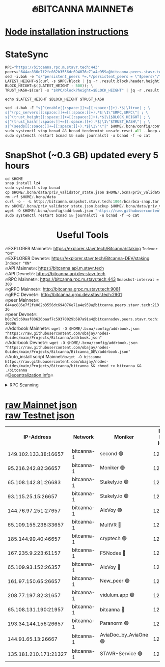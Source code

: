 <h1 align="center"> 🔥BITCANNA MAINNET🔥</h1>


[Node installation instructions](https://github.com/obajay/nodes-Guides/tree/main/Projects/Bitcanna)
=

# StateSync
```python
RPC="https://bitcanna.rpc.m.stavr.tech:443"
peers="644ac886e7f2fe082b3556dc694076e71a4e959a@bitcanna.peers.stavr.tech:21326"
sed -i.bak -e "s/^persistent_peers *=.*/persistent_peers = \"$peers\"/" $HOME/.bcna/config/config.toml
LATEST_HEIGHT=$(curl -s $RPC/block | jq -r .result.block.header.height); \
BLOCK_HEIGHT=$((LATEST_HEIGHT - 500)); \
TRUST_HASH=$(curl -s "$RPC/block?height=$BLOCK_HEIGHT" | jq -r .result.block_id.hash)

echo $LATEST_HEIGHT $BLOCK_HEIGHT $TRUST_HASH

sed -i.bak -E "s|^(enable[[:space:]]+=[[:space:]]+).*$|\1true| ; \
s|^(rpc_servers[[:space:]]+=[[:space:]]+).*$|\1\"$RPC,$RPC\"| ; \
s|^(trust_height[[:space:]]+=[[:space:]]+).*$|\1$BLOCK_HEIGHT| ; \
s|^(trust_hash[[:space:]]+=[[:space:]]+).*$|\1\"$TRUST_HASH\"| ; \
s|^(seeds[[:space:]]+=[[:space:]]+).*$|\1\"\"|" $HOME/.bcna/config/config.toml
sudo systemctl stop bcnad && bcnad tendermint unsafe-reset-all --keep-addr-book
sudo systemctl restart bcnad && sudo journalctl -u bcnad -f -o cat
```
# SnapShot (~0.3 GB) updated every 5 hours
```python
cd $HOME
snap install lz4
sudo systemctl stop bcnad
cp $HOME/.bcna/data/priv_validator_state.json $HOME/.bcna/priv_validator_state.json.backup
rm -rf $HOME/.bcna/data
curl -o - -L http://bitcanna.snapshot.stavr.tech:1004/bca/bca-snap.tar.lz4 | lz4 -c -d - | tar -x -C $HOME/.bcna --strip-components 2
mv $HOME/.bcna/priv_validator_state.json.backup $HOME/.bcna/data/priv_validator_state.json
wget -O $HOME/.bcna/config/addrbook.json "https://raw.githubusercontent.com/obajay/nodes-Guides/main/Projects/Bitcanna/addrbook.json"
sudo systemctl restart bcnad && journalctl -u bcnad -f -o cat
```

 <h1 align="center"> Useful Tools</h1>

🔥EXPLORER Mainnet🔥:    https://explorer.stavr.tech/Bitcanna/staking          `Indexer "ON"` \
🔥EXPLORER Devnet🔥:     https://explorer.stavr.tech/Bitcanna-DEV/staking     `Indexer "ON"` \
🔥API Mainnet🔥:         https://bitcanna.api.m.stavr.tech \
🔥API Devnet🔥:          https://bitcanna.api.dev.stavr.tech \
🔥RPC Mainnet🔥:         https://bitcanna.rpc.m.stavr.tech:443         `Snapshot-interval = 300` \
🔥gRPC Mainnet🔥:        http://bitcanna.grpc.m.stavr.tech:9081 \
🔥gRPC Devnet🔥:         http://bitcanna.grpc.dev.stavr.tech:2901 \
🔥peer Mainnet🔥:        `644ac886e7f2fe082b3556dc694076e71a4e959a@bitcanna.peers.stavr.tech:21326` \
🔥peer Devnet🔥:         `b0c7e5c69aaf00626baaf7c59370029b587a91a4@bitcannadev.peers.stavr.tech:30006` \
🔥Addrbook Mainnet🔥:    ```wget -O $HOME/.bcna/config/addrbook.json "https://raw.githubusercontent.com/obajay/nodes-Guides/main/Projects/Bitcanna/addrbook.json"``` \
🔥Addrbook Devnet🔥:    ```wget -O $HOME/.bcna/config/addrbook.json "https://raw.githubusercontent.com/obajay/nodes-Guides/main/Projects/Bitcanna/Bitcanna_DEV/addrbook.json"``` \
🔥Auto_install script Mainnet🔥:```wget -O bitcanna https://raw.githubusercontent.com/obajay/nodes-Guides/main/Projects/Bitcanna/bitcanna && chmod +x bitcanna && ./bitcanna``` \
🔥[Decentralization Info](https://github.com/obajay/StateSync-snapshots/tree/main/Projects/Bitcanna/Decentralization)🔥


<details>
<summary>RPC Scanning</summary>

<h2 align="center"> We scan nodes in real time every 4 hours. And we provide the final result of RPC endpoints.
We cannot influence the operation of these nodes in any way. </h2>


```python
If Voting Power is higher than 0 --> then the Node is a validator of the network and may be subject to attack and be a potential threat to the chain.
```
```python
We marked such validators with a red symbol
```

</details>

[raw Mainnet json](https://rpc-check.bcam.stavr.tech/bcam/rpc-bcam-result.json) \
[raw Testnet json](https://github.com/obajay/StateSync-snapshots/tree/main/Projects/Bitcanna/Rpc-Check-Testnet)
=



<table><tr><th>IP-Address</th><th>Network</th><th>Moniker</th><th>Latest Block Height</th><th>Earliest Block Height</th><th>Catching Up</th><th>Tx Index</th><th>Voting Power</th><th>Scan Time</th></tr><tr><td>149.102.133.38:16657</td><td>bitcanna-1</td><td>second 🟢</td><td>12783733</td><td>1</td><td>False</td><td>on</td><td>0</td><td>2024-02-28T07:47:09.498885641UTC</td></tr><tr><td>95.216.242.82:36657</td><td>bitcanna-1</td><td>Moniker 🟢</td><td>12783723</td><td>5776907</td><td>False</td><td>on</td><td>0</td><td>2024-02-28T07:46:07.564706086UTC</td></tr><tr><td>65.108.142.81:26683</td><td>bitcanna-1</td><td>Stakely.io 🟢</td><td>12783727</td><td>6152001</td><td>False</td><td>on</td><td>0</td><td>2024-02-28T07:46:31.325989837UTC</td></tr><tr><td>93.115.25.15:26657</td><td>bitcanna-1</td><td>Stakely.io 🟢</td><td>12783726</td><td>6520001</td><td>False</td><td>on</td><td>0</td><td>2024-02-28T07:46:24.903031896UTC</td></tr><tr><td>144.76.97.251:27657</td><td>bitcanna-1</td><td>AlxVoy 🟢</td><td>12783731</td><td>8805201</td><td>False</td><td>on</td><td>0</td><td>2024-02-28T07:46:58.960349922UTC</td></tr><tr><td>65.109.155.238:33657</td><td>bitcanna-1</td><td>MultVR 🔴</td><td>12783728</td><td>9933415</td><td>False</td><td>on</td><td>353567</td><td>2024-02-28T07:46:38.882830844UTC</td></tr><tr><td>185.144.99.40:46657</td><td>bitcanna-1</td><td>cryptech 🟢</td><td>12783722</td><td>11528001</td><td>False</td><td>on</td><td>0</td><td>2024-02-28T07:46:03.143987447UTC</td></tr><tr><td>167.235.9.223:61157</td><td>bitcanna-1</td><td>F5Nodes 🔴</td><td>12783728</td><td>12084001</td><td>False</td><td>on</td><td>570</td><td>2024-02-28T07:46:41.180859840UTC</td></tr><tr><td>65.109.93.152:26357</td><td>bitcanna-1</td><td>AlxVoy 🔴</td><td>12783733</td><td>12109301</td><td>False</td><td>on</td><td>1391803</td><td>2024-02-28T07:47:10.030199395UTC</td></tr><tr><td>161.97.150.65:26657</td><td>bitcanna-1</td><td>New_peer 🟢</td><td>12783727</td><td>12254001</td><td>False</td><td>on</td><td>0</td><td>2024-02-28T07:46:31.605527002UTC</td></tr><tr><td>208.77.197.82:31657</td><td>bitcanna-1</td><td>vidulum.app 🟢</td><td>12783727</td><td>12386934</td><td>False</td><td>on</td><td>0</td><td>2024-02-28T07:46:34.424829442UTC</td></tr><tr><td>65.108.131.190:21957</td><td>bitcanna-1</td><td>bitcanna 🔴</td><td>12783729</td><td>12683729</td><td>False</td><td>on</td><td>419345</td><td>2024-02-28T07:46:45.571462978UTC</td></tr><tr><td>193.34.144.156:26657</td><td>bitcanna-1</td><td>Paranorm 🟢</td><td>12783729</td><td>12697701</td><td>False</td><td>on</td><td>0</td><td>2024-02-28T07:46:47.857344683UTC</td></tr><tr><td>144.91.65.13:26667</td><td>bitcanna-1</td><td>AviaDoc_by_AviaOne 🟢</td><td>12783731</td><td>12778301</td><td>False</td><td>on</td><td>0</td><td>2024-02-28T07:46:56.354974148UTC</td></tr><tr><td>135.181.210.171:21327</td><td>bitcanna-1</td><td>STAVR-Service 🟢</td><td>12783731</td><td>12780801</td><td>False</td><td>on</td><td>0</td><td>2024-02-28T07:46:58.710162036UTC</td></tr></table>
